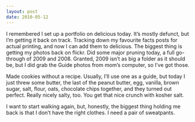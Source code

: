 ```yaml
---
layout: post
date: 2010-05-12
---
```


I remembered I set up a portfolio on delicious today. It’s mostly defunct, but I’m getting it back on track. Tracking down my favourite facts posts for actual printing, and now I can add them to delicious. The biggest thing is getting my photos back on flickr. Did some major pruning today, a full go-through of 2009 and 2008. Granted, 2009 isn’t as big a folder as it should be, but I did grab the Guide photos from mom’s computer, so I’ve got those.

Made cookies without a recipe. Usually, I’ll use one as a guide, but today I just threw some butter, the last of the peanut butter, egg, vanilla, brown sugar, salt, flour, oats, chocolate chips together, and they turned out perfect. Really nicely salty, too. You get that nice crunch with kosher salt.

I want to start walking again, but, honestly, the biggest thing holding me back is that I don’t have the right clothes. I need a pair of sweatpants.
